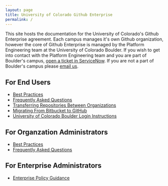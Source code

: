```yaml
---
layout: page
title: University of Colorado Github Enterprise
permalink: /
---
```


This site hosts the documentation for the University of Colorado's Github Enterprise agreement. Each campus manages it's own Github organization, however the core of Github Enterprise is managed by the Platform Engineering team at the University of Colorado Boulder. If you wish to get into contact with the Platform Engineering team and you are part of Boulder's campus, [open a ticket in ServiceNow](
https://colorado.service-now.com/u_gnrl_req.do?sys_id=-1&sysparm_query=short_description=GitHub%5Eu_request_type=28898c9f1b67a014fe790f6cdc4bcb98%5Eassignment_group=71084ed8db3c1050a6345f7748961905). If you are not a part of Boulder's campus please [email us](mailto:help@colorado.edu?subject=[Github]%20Route%20to%20Platform%20Engineering).

## For End Users
- [Best Practices](best-practices)
- [Frequently Asked Questions](end-user-faq)
- [Transferring Repositories Between Organizations](transfer-repositories)
- [Migrating From Bitbucket to GitHub](bitbucket-to-github)
- [University of Colorado Boulder Login Instructions](UCBoulder/sso)

## For Organzation Administrators
- [Best Practices](admin-best-practices)
- [Frequently Asked Questions](admin-faq)

## For Enterprise Administrators
- [Enterprise Policy Guidance](enterprise-policy-guidance)